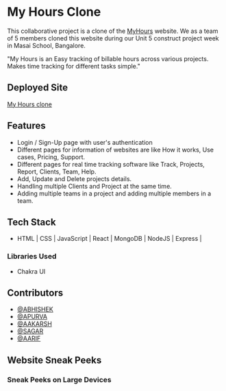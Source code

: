 # My Hours Clone

This collaborative project is a clone of the [MyHours](https://myhours.com) website. We as a team of 5 members cloned this website during our Unit 5 construct project week in Masai School, Bangalore.

"My Hours is an Easy tracking of billable hours across various projects. Makes time tracking for different tasks simple."

## Deployed Site

[My Hours clone](https://myhours.com)

## Features

- Login / Sign-Up page with user's authentication
- Different pages for information of websites are like How it works, Use cases, Pricing, Support.
- Different pages for real time tracking software like Track, Projects, Report, Clients, Team, Help.
- Add, Update and Delete projects details.
- Handling multiple Clients and Project at the same time.
- Adding multiple teams in a project and adding multiple members in a team.

## Tech Stack

- HTML | CSS | JavaScript | React | MongoDB | NodeJS | Express |

### Libraries Used

- Chakra UI

## Contributors

- [@ABHISHEK](https://github.com/callmeabhi1997)
- [@APURVA](https://github.com/APURVA-DIVAKAR)
- [@AAKARSH](https://github.com/aakarsh604)
- [@SAGAR](https://github.com/kothadiyasagar)
- [@AARIF](https://github.com/Aarif5435)

## Website Sneak Peeks

### Sneak Peeks on Large Devices
